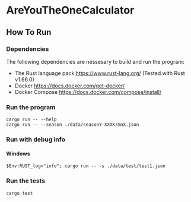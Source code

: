 # AreYouTheOneCalculator

## How To Run 
### Dependencies
The following dependencies are nessesary to build and run the program:

- The Rust language pack https://www.rust-lang.org/ (Tested with Rust v1.66.0) 
- Docker https://docs.docker.com/get-docker/
- Docker Compose https://docs.docker.com/compose/install/

### Run the program

    cargo run -- --help
    cargo run -- --season ./data/seasonY-XXXX/mnX.json

### Run with debug info
#### Windows

    $Env:RUST_log="info"; cargo run -- -s ./data/test/test1.json

### Run the tests

    cargo test